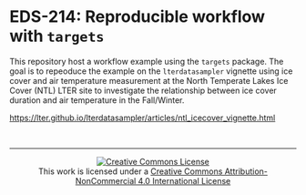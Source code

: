 # EDS-214: Reproducible workflow with `targets`

This repository host a workflow example using the `targets` package. The goal is to repeoduce the example on the `lterdatasampler` vignette using ice cover and air temperature measurement at the North Temperate Lakes Ice Cover (NTL) LTER site to investigate the relationship between ice cover duration and air temperature in the Fall/Winter.

<https://lter.github.io/lterdatasampler/articles/ntl_icecover_vignette.html>

<br>

---

<p align=center>
<a rel="license" href="http://creativecommons.org/licenses/by-nc/4.0/"><img alt="Creative Commons License" style="border-width:0" src="https://i.creativecommons.org/l/by-nc/4.0/88x31.png" /></a><br />This work is licensed under a <a rel="license" href="http://creativecommons.org/licenses/by-nc/4.0/">Creative Commons Attribution-NonCommercial 4.0 International License</a>
</p>

